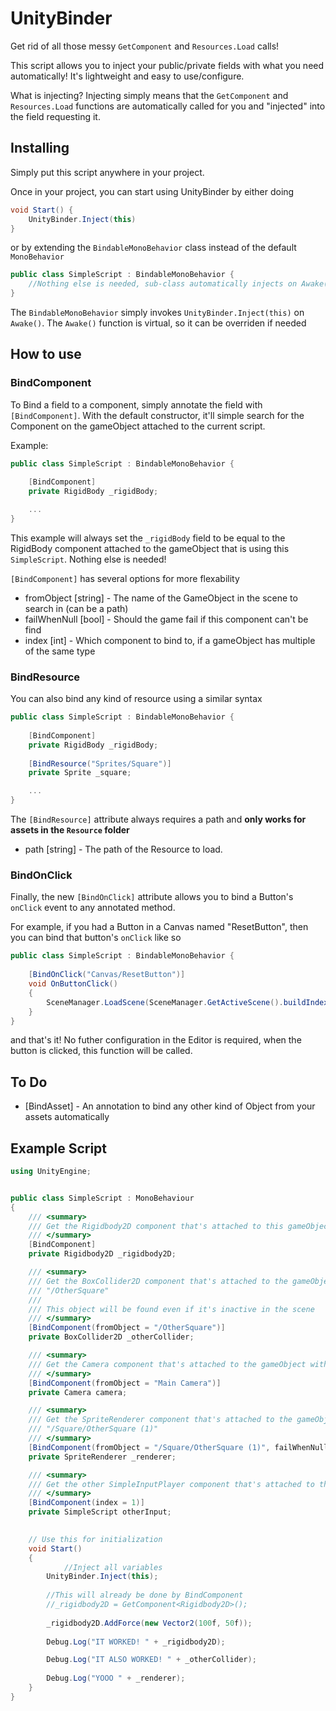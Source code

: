 # UnityBinder
Get rid of all those messy `GetComponent` and `Resources.Load` calls!

This script allows you to inject your public/private fields with what you need automatically! It's lightweight and easy to use/configure. 

What is injecting? Injecting simply means that the `GetComponent` and `Resources.Load` functions are automatically called for you and "injected" into the field requesting it.

## Installing

Simply put this script anywhere in your project. 

Once in your project, you can start using UnityBinder by either doing

```csharp
void Start() {
    UnityBinder.Inject(this)
}
```

or by extending the `BindableMonoBehavior` class instead of the default `MonoBehavior`

```csharp
public class SimpleScript : BindableMonoBehavior {
    //Nothing else is needed, sub-class automatically injects on Awake()
}
```

The `BindableMonoBehavior` simply invokes `UnityBinder.Inject(this)` on `Awake()`. The `Awake()` function is virtual, so it can be overriden if needed

## How to use

### BindComponent
To Bind a field to a component, simply annotate the field with `[BindComponent]`. With the default constructor, it'll simple search for the Component on the gameObject attached to the current script.

Example:
```csharp
public class SimpleScript : BindableMonoBehavior {
    
    [BindComponent]
    private RigidBody _rigidBody;

    ...
}
```
This example will always set the `_rigidBody` field to be equal to the RigidBody component attached to the gameObject that is using this `SimpleScript`. Nothing else is needed!

`[BindComponent]` has several options for more flexability

* fromObject [string] - The name of the GameObject in the scene to search in (can be a path)
* failWhenNull [bool] - Should the game fail if this component can't be find
* index [int] - Which component to bind to, if a gameObject has multiple of the same type

### BindResource

You can also bind any kind of resource using a similar syntax
```csharp
public class SimpleScript : BindableMonoBehavior {
    
    [BindComponent]
    private RigidBody _rigidBody;
    
    [BindResource("Sprites/Square")]
    private Sprite _square;

    ...
}
```

The `[BindResource]` attribute always requires a path and **only works for assets in the `Resource` folder**

* path [string] - The path of the Resource to load.

### BindOnClick

Finally, the new `[BindOnClick]` attribute allows you to bind a Button's `onClick` event to any annotated method.

For example, if you had a Button in a Canvas named "ResetButton", then you can bind that button's `onClick` like so

```csharp
public class SimpleScript : BindableMonoBehavior {
	
	[BindOnClick("Canvas/ResetButton")]
	void OnButtonClick()
	{
		SceneManager.LoadScene(SceneManager.GetActiveScene().buildIndex);
	}
}
```

and that's it! No futher configuration in the Editor is required, when the button is clicked, this function will be called.

## To Do

* [BindAsset] - An annotation to bind any other kind of Object from your assets automatically

## Example Script

```csharp
using UnityEngine;


public class SimpleScript : MonoBehaviour
{
	/// <summary>
	/// Get the Rigidbody2D component that's attached to this gameObject
	/// </summary>
	[BindComponent]
	private Rigidbody2D _rigidbody2D;

	/// <summary>
	/// Get the BoxCollider2D component that's attached to the gameObject with the path
	/// "/OtherSquare"
	/// 
	/// This object will be found even if it's inactive in the scene
	/// </summary>
	[BindComponent(fromObject = "/OtherSquare")]
	private BoxCollider2D _otherCollider;

	/// <summary>
	/// Get the Camera component that's attached to the gameObject with the name "Main Camera"
	/// </summary>
	[BindComponent(fromObject = "Main Camera")]
	private Camera camera;

	/// <summary>
	/// Get the SpriteRenderer component that's attached to the gameObject with the path
	/// "/Square/OtherSquare (1)"
	/// </summary>
	[BindComponent(fromObject = "/Square/OtherSquare (1)", failWhenNull = true)]
	private SpriteRenderer _renderer;

	/// <summary>
	/// Get the other SimpleInputPlayer component that's attached to this gameObject
	/// </summary>
	[BindComponent(index = 1)]
	private SimpleScript otherInput;
	

	// Use this for initialization
	void Start()
	{
     		//Inject all variables
		UnityBinder.Inject(this);
		
		//This will already be done by BindComponent
		//_rigidbody2D = GetComponent<Rigidbody2D>();
		
		_rigidbody2D.AddForce(new Vector2(100f, 50f));
		
		Debug.Log("IT WORKED! " + _rigidbody2D);

		Debug.Log("IT ALSO WORKED! " + _otherCollider);
		
		Debug.Log("YOOO " + _renderer);
	}
}
```

